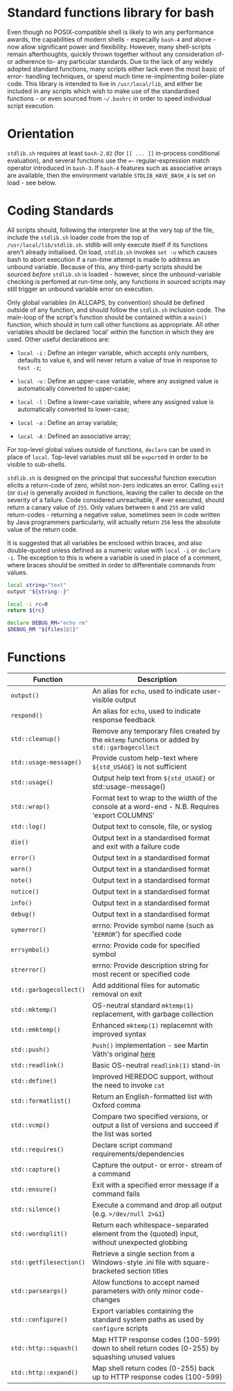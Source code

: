 Standard functions library for bash
===================================

Even though no POSIX-compatible shell is likely to win any performance awards,
the capabilities of modern shells - especailly `bash-4` and above - now allow
significant power and flexibility.  However, many shell-scripts remain
afterthoughts, quickly thrown together without any consideration of- or
adherence to- any particular standards.  Due to the lack of any widely adopted
standard functions, many scripts either lack even the most basic of error-
handling techniques, or spend much time re-implmenting boiler-plate code.  This
library is intended to live in `/usr/local/lib`, and either be included in any
scripts which wish to make use of the standardised functions - or even sourced
from `~/.bashrc` in order to speed individual script execution.

Orientation
===========

`stdlib.sh` requires at least `bash-2.02` (for `[[ ... ]]` in-process conditional
evaluation), and several functions use the `=~` regular-expression match
operator introduced in `bash-3`.  If `bash-4` features such as associative
arrays are available, then the environment variable `STDLIB_HAVE_BASH_4` is set
on load - see below.

Coding Standards
================

All scripts should, following the interpreter line at the very top of the file,
include the `stdlib.sh` loader code from the top of `/usr/local/lib/stdlib.sh`.
stdlib will only execute itself if its functions aren't already initialised.
On load, `stdlib.sh` invokes `set -u` which causes bash to abort execution if
a run-time attempt is made to address an unbound variable.  Because of this,
any third-party scripts should be sourced _before_ `stdlib.sh` is loaded -
however, since the unbound-variable checking is perfomed at run-time only, any
functions in sourced scripts may still trigger an unbound variable error on
execution.

Only global variables (in ALLCAPS, by convention) should be defined outside of
any function, and should follow the `stdlib.sh` inclusion code.  The main-loop
of the script's function should be contained within a `main()` function, which
should in turn call other functions as appropriate.  All other variables should
be declared 'local' within the function in which they are used.  Other useful
declarations are:

* `local -i` : Define an integer variable, which accepts only numbers, defaults
  to value `0`, and will never return a value of true in response to `test -z`;

* `local -u` : Define an upper-case variable, where any assigned value is
  automatically converted to upper-case;

* `local -l` : Define a lower-case variable, where any assigned value is
  automatically converted to lower-case;

* `local -a` : Define an array variable;

* `local -A` : Defined an associative array;

For top-level global values outside of functions, `declare` can be used in
place of `local`.  Top-level variables must stil be `export`ed in order to be
visible to sub-shells.

`stdlib.sh` is designed on the principal that successful function execution
elicits a return-code of zero, whilst non-zero indicates an error.  Calling
`exit` (or `die`) is generally avoided in functions, leaving the caller to
decide on the severity of a failure.  Code considered unreachable, if ever
executed, should return a canary value of `255`.  Only values between `0` and
`255` are valid return-codes - returning a negative value, sometimes seen in
code written by Java programmers particularly, will actually return `256` less
the absolute value of the return code.

It is suggested that all variables be enclosed within braces, and also
double-quoted unless defined as a numeric value with `local -i` or
`declare -i`.  The exception to this is where a variable is used in place of a
comment, where braces should be omitted in order to differentiate commands from
values.

```bash
local string="text"
output "${string:-}"

local -i rc=0
return ${rc}

declare DEBUG_RM="echo rm"
$DEBUG_RM "${files[@]}"
```

Functions
=========

| Function                | Description                                                                                    |
|-------------------------|------------------------------------------------------------------------------------------------|
| `output()`              | An alias for `echo`, used to indicate user-visible output                                      |
| `respond()`             | An alias for `echo`, used to indicate response feedback                                        |
| `std::cleanup()`        | Remove any temporary files created by the `mktemp` functions or added by `std::garbagecollect` |
| `std::usage-message()`  | Provide custom help-text where `${std_USAGE}` is not sufficient                                |
| `std::usage()`          | Output help text from `${std_USAGE}` or std::usage-message()                                   |
| `std::wrap()`           | Format text to wrap to the width of the console at a word-end - N.B. Requires 'export COLUMNS' |
| `std::log()`            | Output text to console, file, or syslog                                                        |
| `die()`                 | Output text in a standardised format and exit with a failure code                              |
| `error()`               | Output text in a standardised format                                                           |
| `warn()`                | Output text in a standardised format                                                           |
| `note()`                | Output text in a standardised format                                                           |
| `notice()`              | Output text in a standardised format                                                           |
| `info()`                | Output text in a standardised format                                                           |
| `debug()`               | Output text in a standardised format                                                           |
| `symerror()`            | errno: Provide symbol name (such as '`EERROR`') for specified code                             |
| `errsymbol()`           | errno: Provide code for specified symbol                                                       |
| `strerror()`            | errno: Provide description string for most recent or specified code                            |
| `std::garbagecollect()` | Add additional files for automatic removal on exit                                             |
| `std::mktemp()`         | OS-neutral standard `mktemp(1)` replacement, with garbage collection                           |
| `std::emktemp()`        | Enhanced `mktemp(1)` replacemnt with improved syntax                                           |
| `std::push()`           | `Push()` implementation - see Martin Väth's original [here](https://github.com/vaeth/push)     |
| `std::readlink()`       | Basic OS-neutral `readlink(1)` stand-in                                                        |
| `std::define()`         | Improved HEREDOC support, without the need to invoke `cat`                                     |
| `std::formatlist()`     | Return an English-formatted list with Oxford comma                                             |
| `std::vcmp()`           | Compare two specified versions, or output a list of versions and succeed if the list was sorted|
| `std::requires()`       | Declare script command requirements/dependencies                                               |
| `std::capture()`        | Capture the output- or error- stream of a command                                              |
| `std::ensure()`         | Exit with a specified error message if a command fails                                         |
| `std::silence()`        | Execute a command and drop all output (e.g. `>/dev/null 2>&1`)                                 |
| `std::wordsplit()`      | Return each whitespace-separated element from the (quoted) input, without unexpected globbing  |
| `std::getfilesection()` | Retrieve a single section from a Windows-style .ini file with square-bracketed section titles  |
| `std::parseargs()`      | Allow functions to accept named parameters with only minor code-changes                        |
| `std::configure()`      | Export variables containing the standard system paths as used by `configure` scripts           |
| `std::http::squash()`   | Map HTTP response codes (100-599) down to shell return codes (0-255) by squashing unused values|
| `std::http::expand()`   | Map shell return codes (0-255) back up to HTTP response codes (100-599)                        |

